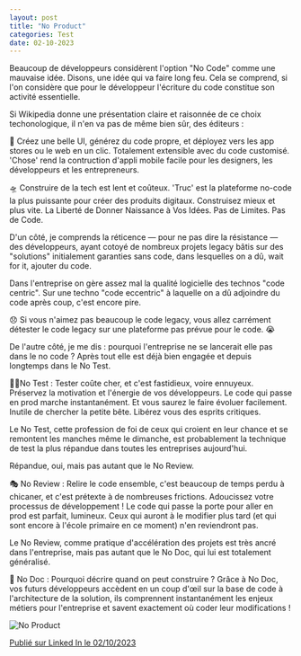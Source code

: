 ```yaml
---
layout: post
title: "No Product"
categories: Test
date: 02-10-2023
---
```


Beaucoup de développeurs considèrent l'option "No Code" comme une mauvaise idée. Disons, une idée qui va faire long feu. Cela se comprend, si l'on considère que pour le développeur l'écriture du code constitue son activité essentielle.
<!--more-->

Si Wikipedia donne une présentation claire et raisonnée de ce choix techonologique, il n'en va pas de même bien sûr, des éditeurs :

🚀 Créez une belle UI, générez du code propre, et déployez vers les app stores ou le web en un clic. Totalement extensible avec du code customisé. 'Chose' rend la contruction d'appli mobile facile pour les designers, les développeurs et les entrepreneurs.

 🛸 Construire de la tech est lent et coûteux. 'Truc' est la plateforme no-code la plus puissante pour créer des produits digitaux. Construisez mieux et plus vite. La Liberté de Donner Naissance à Vos Idées. Pas de Limites. Pas de Code.

D'un côté, je comprends la réticence — pour ne pas dire la résistance — des développeurs, ayant cotoyé de nombreux projets legacy bâtis sur des "solutions" initialement garanties sans code, dans lesquelles on a dû, wait for it, ajouter du code.

Dans l'entreprise on gère assez mal la qualité logicielle des technos "code centric". Sur une techno "code eccentric" à laquelle on a dû adjoindre du code après coup, c'est encore pire.

😞 Si vous n'aimez pas beaucoup le code legacy, vous allez carrément détester le code legacy sur une plateforme pas prévue pour le code. 😭

De l'autre côté, je me dis : pourquoi l'entreprise ne se lancerait elle pas dans le no code ?  Après tout elle est déjà bien engagée et depuis longtemps dans le No Test.

🤹‍♀️No Test : Tester coûte cher, et c'est fastidieux, voire ennuyeux. Préservez la motivation et l'énergie de vos développeurs. Le code qui passe en prod marche instantanément. Et vous saurez le faire évoluer facilement. Inutile de chercher la petite bête. Libérez vous des esprits critiques.

Le No Test, cette profession de foi de ceux qui croient en leur chance et se remontent les manches même le dimanche, est probablement la technique de test la plus répandue dans toutes les entreprises aujourd'hui. 

Répandue, oui, mais pas autant que le No Review.

🎭 No Review : Relire le code ensemble, c'est beaucoup de temps perdu à chicaner, et c'est prétexte à de nombreuses frictions. Adoucissez votre processus de développement ! Le code qui passe la porte pour aller en prod est parfait, lumineux. Ceux qui auront à le modifier plus tard (et qui sont encore à l'école primaire en ce moment) n'en reviendront pas.

Le No Review, comme pratique d'accélération des projets est très ancré dans l'entreprise, mais pas autant que le No Doc, qui lui est totalement généralisé.

🦄 No Doc : Pourquoi décrire quand on peut construire ? Grâce à No Doc, vos futurs développeurs accèdent en un coup d'œil sur la base de code à l'architecture de la solution, ils comprennent instantanément les enjeux métiers pour l'entreprise et savent exactement où coder leur modifications !

![No Product](/images/noproduct.jpg)

[Publié sur Linked In le 02/10/2023](https://www.linkedin.com/posts/christophe-thibaut-35b4657_qualitymanagement-activity-7115972842009026560-bqaB?utm_source=share&utm_medium=member_desktop)

